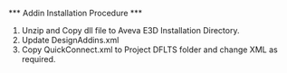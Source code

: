*** Addin Installation Procedure ***
1. Unzip and Copy dll file to Aveva E3D Installation Directory.
2. Update DesignAddins.xml 
3. Copy QuickConnect.xml to Project DFLTS folder and change XML as required.
